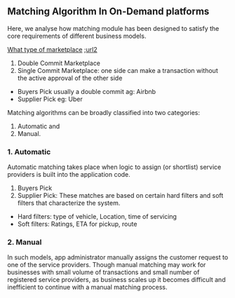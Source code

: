 ## Matching Algorithm In On-Demand platforms

Here, we analyse how matching module has been designed to satisfy the core requirements of different business models.

[What type of marketplace](https://acrowdedspace.com/post/95742275407/what-type-of-marketplace-are-you) ;[url2](https://jungleworks.com/matching-algorithm-works-demand-economy-part-three-user-journey-series/?source=post_page-----6fc8b3105a98--------------------------------)
1. Double Commit Marketplace
2. Single Commit Marketplace: one side can make a transaction without the active approval of the other side
- Buyers Pick usually a double commit ag: Airbnb
- Supplier Pick eg: Uber

Matching algorithms can be broadly classified into two categories: 
1. Automatic and
2. Manual.   

### 1. Automatic
Automatic matching takes place when logic to assign (or shortlist) service providers is built into the application code. 
1. Buyers Pick
2. Supplier Pick: These matches are based on certain hard filters and soft filters that characterize the system. 
- Hard filters: type of vehicle, Location, time of servicing
- Soft filters: Ratings, ETA for pickup, route 

### 2. Manual
In such models, app administrator manually assigns the customer request to one of the service providers. Though manual matching may work for businesses with small volume of transactions and small number of registered service providers, as business scales up it becomes difficult and inefficient to continue with a manual matching process.

